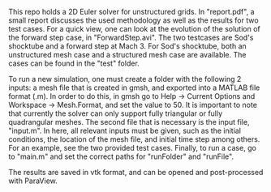 This repo holds a 2D Euler solver for unstructured grids. In "report.pdf", a small report discusses the used methodology as well as the results for two test cases. For a quick view, one can look at the evolution of the solution of the forward step case, in "ForwardStep.avi". The two testcases are Sod's shocktube and a forward step at Mach 3. For Sod's shocktube, both an unstructured mesh case and a structured mesh case are available. The cases can be found in the "test" folder. 

To run a new simulation, one must create a folder with the following 2 inputs: a mesh file that is created in gmsh, and exported into a MATLAB file format (.m). In order to do this, in gmsh go to Help -> Current Options and Workspace -> Mesh.Format, and set the value to 50. It is important to note that currently the solver can only support fully triangular or fully quadrangular meshes. The second file that is necessary is the input file, "input.m". In here, all relevant inputs must be given, such as the initial conditions, the location of the mesh file, and initial time step among others. For an example, see the two provided test cases. Finally, to run a case, go to "main.m" and set the correct paths for "runFolder" and "runFile". 

The results are saved in vtk format, and can be opened and post-processed with ParaView.
